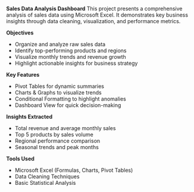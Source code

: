 **Sales Data Analysis Dashboard**
This project presents a comprehensive analysis of sales data using Microsoft Excel. It demonstrates key business insights through data cleaning, visualization, and performance metrics.

**Objectives**
- Organize and analyze raw sales data
- Identify top-performing products and regions
- Visualize monthly trends and revenue growth
- Highlight actionable insights for business strategy

**Key Features**
- Pivot Tables for dynamic summaries
- Charts & Graphs to visualize trends
- Conditional Formatting to highlight anomalies
- Dashboard View for quick decision-making

**Insights Extracted**
- Total revenue and average monthly sales
- Top 5 products by sales volume
- Regional performance comparison
- Seasonal trends and peak months

**Tools Used**
- Microsoft Excel (Formulas, Charts, Pivot Tables)
- Data Cleaning Techniques
- Basic Statistical Analysis
